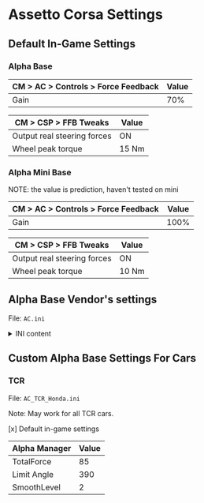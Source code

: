 # Assetto Corsa Settings

## Default In-Game Settings

### Alpha Base

| CM > AC > Controls > Force Feedback | Value |
| - | - |
| Gain | 70% |

| CM > CSP > FFB Tweaks | Value |
| - | - |
| Output real steering forces | ON |
| Wheel peak torque | 15 Nm |

### Alpha Mini Base

NOTE: the value is prediction, haven't tested on mini

| CM > AC > Controls > Force Feedback | Value |
| - | - |
| Gain | 100% |

| CM > CSP > FFB Tweaks | Value |
| - | - |
| Output real steering forces | ON |
| Wheel peak torque | 10 Nm |

## Alpha Base Vendor's settings 

File: `AC.ini`

<details>
  <summary>INI content</summary>

  ```
  [MachineSetUp]
TotalForce=100
SmoothLevel=1
WheelInertia=0
WheelSpring=0
WheelDamper=23
WheelFriction=20

[GameEffect]
GameSpring=100
GameDamper=100
GameInertia=100
GameFriction=100

[CarSetting]
WheelSpeed=100
Suspension=6
LimitHardness=1

[StreeingAngle]
WheelAngle=900
LimitAngle=900
Synchronous=1

[Softward]
Software=A2.2

[Language]
Languages=2
  ```
</details>

## Custom Alpha Base Settings For Cars
### TCR

File: `AC_TCR_Honda.ini`

Note: May work for all TCR cars.

[x] Default in-game settings

| Alpha Manager | Value |
| -- | -- |
| TotalForce | 85 |
| Limit Angle | 390 |
| SmoothLevel | 2 |


